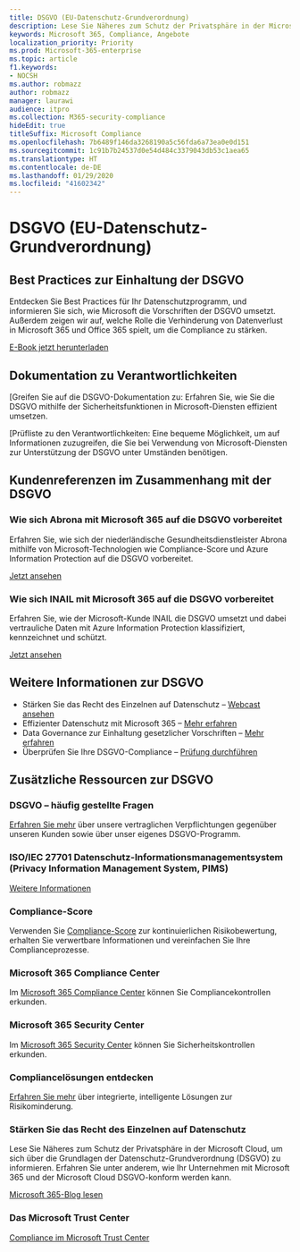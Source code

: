 ```yaml
---
title: DSGVO (EU-Datenschutz-Grundverordnung)
description: Lese Sie Näheres zum Schutz der Privatsphäre in der Microsoft Cloud, um sich über die Grundlagen der Datenschutz-Grundverordnung (DSGVO) zu informieren. Erfahren Sie unter anderem, wie Ihr Unternehmen mit Microsoft 365 und der Microsoft Cloud DSGVO-konform werden kann.
keywords: Microsoft 365, Compliance, Angebote
localization_priority: Priority
ms.prod: Microsoft-365-enterprise
ms.topic: article
f1.keywords:
- NOCSH
ms.author: robmazz
author: robmazz
manager: laurawi
audience: itpro
ms.collection: M365-security-compliance
hideEdit: true
titleSuffix: Microsoft Compliance
ms.openlocfilehash: 7b6489f146da3268190a5c56fda6a73ea0e0d151
ms.sourcegitcommit: 1c91b7b24537d0e54d484c3379043db53c1aea65
ms.translationtype: HT
ms.contentlocale: de-DE
ms.lasthandoff: 01/29/2020
ms.locfileid: "41602342"
---
```

# <a name="general-data-protection-regulation-gdpr"></a>DSGVO (EU-Datenschutz-Grundverordnung)

## <a name="learn-about-gdpr-compliance-best-practices"></a>Best Practices zur Einhaltung der DSGVO

Entdecken Sie Best Practices für Ihr Datenschutzprogramm, und informieren Sie sich, wie Microsoft die Vorschriften der DSGVO umsetzt. Außerdem zeigen wir auf, welche Rolle die Verhinderung von Datenverlust in Microsoft 365 und Office 365 spielt, um die Compliance zu stärken.

[E-Book jetzt herunterladen](https://go.microsoft.com/fwlink/p/?linkid=2048383)

## <a name="accountability-documentation"></a>Dokumentation zu Verantwortlichkeiten

[Greifen Sie auf die DSGVO-Dokumentation zu: Erfahren Sie, wie Sie die DSGVO mithilfe der Sicherheitsfunktionen in Microsoft-Diensten effizient umsetzen.

[Prüfliste zu den Verantwortlichkeiten: Eine bequeme Möglichkeit, um auf Informationen zuzugreifen, die Sie bei Verwendung von Microsoft-Diensten zur Unterstützung der DSGVO unter Umständen benötigen.

## <a name="gdpr-customer-stories"></a>Kundenreferenzen im Zusammenhang mit der DSGVO

### <a name="abrona-prepares-for-gdpr-with-microsoft-365"></a>Wie sich Abrona mit Microsoft 365 auf die DSGVO vorbereitet

Erfahren Sie, wie sich der niederländische Gesundheitsdienstleister Abrona mithilfe von Microsoft-Technologien wie Compliance-Score und Azure Information Protection auf die DSGVO vorbereitet.

[Jetzt ansehen](https://go.microsoft.com/fwlink/p/?linkid=2048705)

### <a name="inail-prepares-for-gdpr-with-microsoft-365"></a>Wie sich INAIL mit Microsoft 365 auf die DSGVO vorbereitet

Erfahren Sie, wie der Microsoft-Kunde INAIL die DSGVO umsetzt und dabei vertrauliche Daten mit Azure Information Protection klassifiziert, kennzeichnet und schützt.

[Jetzt ansehen](https://go.microsoft.com/fwlink/p/?linkid=2048894)

## <a name="more-information-on-gdpr"></a>Weitere Informationen zur DSGVO

- Stärken Sie das Recht des Einzelnen auf Datenschutz – [Webcast ansehen](https://go.microsoft.com/fwlink/p/?linkid=2048711)
- Effizienter Datenschutz mit Microsoft 365 – [Mehr erfahren](https://go.microsoft.com/fwlink/p/?linkid=2048712)
- Data Governance zur Einhaltung gesetzlicher Vorschriften – [Mehr erfahren](https://go.microsoft.com/fwlink/p/?linkid=2052751)
- Überprüfen Sie Ihre DSGVO-Compliance – [Prüfung durchführen](https://go.microsoft.com/fwlink/?linkid=2048712)

## <a name="additional-gdpr-resources"></a>Zusätzliche Ressourcen zur DSGVO

### <a name="gdpr-faq"></a>DSGVO – häufig gestellte Fragen

[Erfahren Sie mehr](https://www.microsoft.com/trust-center/privacy/gdpr-faqs) über unsere vertraglichen Verpflichtungen gegenüber unseren Kunden sowie über unser eigenes DSGVO-Programm.

### <a name="isoiec-27701-privacy-information-management-system-pims"></a>ISO/IEC 27701 Datenschutz-Informationsmanagementsystem (Privacy Information Management System, PIMS)

[Weitere Informationen](offering-iso-27701.md)

### <a name="compliance-score"></a>Compliance-Score

Verwenden Sie [Compliance-Score](compliance-score.md) zur kontinuierlichen Risikobewertung, erhalten Sie verwertbare Informationen und vereinfachen Sie Ihre Complianceprozesse.

### <a name="microsoft-365-compliance-center"></a>Microsoft 365 Compliance Center

Im [Microsoft 365 Compliance Center](microsoft-365-compliance-center.md) können Sie Compliancekontrollen erkunden.

### <a name="microsoft-365-security-center"></a>Microsoft 365 Security Center

Im [Microsoft 365 Security Center](https://docs.microsoft.com/microsoft-365/security/mtp/overview-security-center) können Sie Sicherheitskontrollen erkunden.

### <a name="discover-compliance-solutions"></a>Compliancelösungen entdecken

[Erfahren Sie mehr](https://products.office.com/business/security-and-compliance/compliance-solutions) über integrierte, intelligente Lösungen zur Risikominderung.

### <a name="safeguard-individual-privacy"></a>Stärken Sie das Recht des Einzelnen auf Datenschutz

Lese Sie Näheres zum Schutz der Privatsphäre in der Microsoft Cloud, um sich über die Grundlagen der Datenschutz-Grundverordnung (DSGVO) zu informieren. Erfahren Sie unter anderem, wie Ihr Unternehmen mit Microsoft 365 und der Microsoft Cloud DSGVO-konform werden kann.

[Microsoft 365-Blog lesen](https://go.microsoft.com/fwlink/p/?linkid=2048733)

### <a name="microsoft-trust-center"></a>Das Microsoft Trust Center

[Compliance im Microsoft Trust Center](https://www.microsoft.com/trust-center/compliance/compliance-overview)
